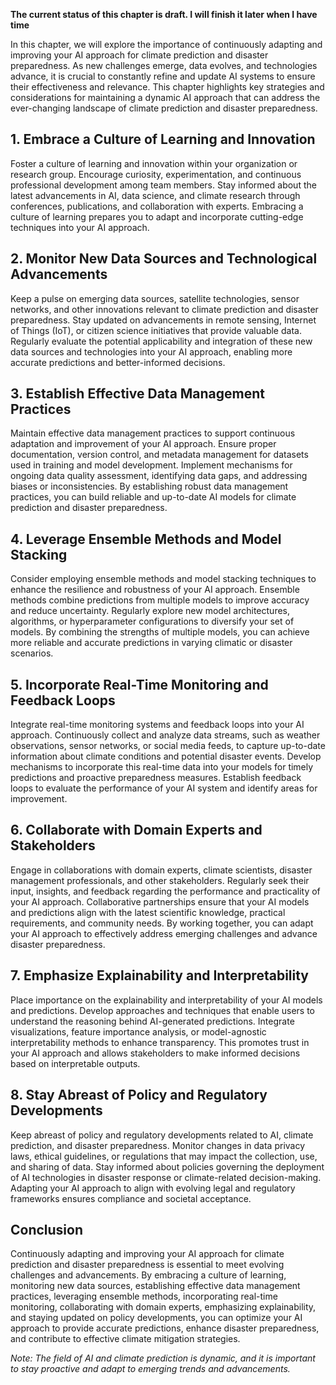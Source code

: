 **The current status of this chapter is draft. I will finish it later when I have time**

In this chapter, we will explore the importance of continuously adapting and improving your AI approach for climate prediction and disaster preparedness. As new challenges emerge, data evolves, and technologies advance, it is crucial to constantly refine and update AI systems to ensure their effectiveness and relevance. This chapter highlights key strategies and considerations for maintaining a dynamic AI approach that can address the ever-changing landscape of climate prediction and disaster preparedness.

**1. Embrace a Culture of Learning and Innovation**
---------------------------------------------------

Foster a culture of learning and innovation within your organization or research group. Encourage curiosity, experimentation, and continuous professional development among team members. Stay informed about the latest advancements in AI, data science, and climate research through conferences, publications, and collaboration with experts. Embracing a culture of learning prepares you to adapt and incorporate cutting-edge techniques into your AI approach.

**2. Monitor New Data Sources and Technological Advancements**
--------------------------------------------------------------

Keep a pulse on emerging data sources, satellite technologies, sensor networks, and other innovations relevant to climate prediction and disaster preparedness. Stay updated on advancements in remote sensing, Internet of Things (IoT), or citizen science initiatives that provide valuable data. Regularly evaluate the potential applicability and integration of these new data sources and technologies into your AI approach, enabling more accurate predictions and better-informed decisions.

**3. Establish Effective Data Management Practices**
----------------------------------------------------

Maintain effective data management practices to support continuous adaptation and improvement of your AI approach. Ensure proper documentation, version control, and metadata management for datasets used in training and model development. Implement mechanisms for ongoing data quality assessment, identifying data gaps, and addressing biases or inconsistencies. By establishing robust data management practices, you can build reliable and up-to-date AI models for climate prediction and disaster preparedness.

**4. Leverage Ensemble Methods and Model Stacking**
---------------------------------------------------

Consider employing ensemble methods and model stacking techniques to enhance the resilience and robustness of your AI approach. Ensemble methods combine predictions from multiple models to improve accuracy and reduce uncertainty. Regularly explore new model architectures, algorithms, or hyperparameter configurations to diversify your set of models. By combining the strengths of multiple models, you can achieve more reliable and accurate predictions in varying climatic or disaster scenarios.

**5. Incorporate Real-Time Monitoring and Feedback Loops**
----------------------------------------------------------

Integrate real-time monitoring systems and feedback loops into your AI approach. Continuously collect and analyze data streams, such as weather observations, sensor networks, or social media feeds, to capture up-to-date information about climate conditions and potential disaster events. Develop mechanisms to incorporate this real-time data into your models for timely predictions and proactive preparedness measures. Establish feedback loops to evaluate the performance of your AI system and identify areas for improvement.

**6. Collaborate with Domain Experts and Stakeholders**
-------------------------------------------------------

Engage in collaborations with domain experts, climate scientists, disaster management professionals, and other stakeholders. Regularly seek their input, insights, and feedback regarding the performance and practicality of your AI approach. Collaborative partnerships ensure that your AI models and predictions align with the latest scientific knowledge, practical requirements, and community needs. By working together, you can adapt your AI approach to effectively address emerging challenges and advance disaster preparedness.

**7. Emphasize Explainability and Interpretability**
----------------------------------------------------

Place importance on the explainability and interpretability of your AI models and predictions. Develop approaches and techniques that enable users to understand the reasoning behind AI-generated predictions. Integrate visualizations, feature importance analysis, or model-agnostic interpretability methods to enhance transparency. This promotes trust in your AI approach and allows stakeholders to make informed decisions based on interpretable outputs.

**8. Stay Abreast of Policy and Regulatory Developments**
---------------------------------------------------------

Keep abreast of policy and regulatory developments related to AI, climate prediction, and disaster preparedness. Monitor changes in data privacy laws, ethical guidelines, or regulations that may impact the collection, use, and sharing of data. Stay informed about policies governing the deployment of AI technologies in disaster response or climate-related decision-making. Adapting your AI approach to align with evolving legal and regulatory frameworks ensures compliance and societal acceptance.

**Conclusion**
--------------

Continuously adapting and improving your AI approach for climate prediction and disaster preparedness is essential to meet evolving challenges and advancements. By embracing a culture of learning, monitoring new data sources, establishing effective data management practices, leveraging ensemble methods, incorporating real-time monitoring, collaborating with domain experts, emphasizing explainability, and staying updated on policy developments, you can optimize your AI approach to provide accurate predictions, enhance disaster preparedness, and contribute to effective climate mitigation strategies.

*Note: The field of AI and climate prediction is dynamic, and it is important to stay proactive and adapt to emerging trends and advancements.*
